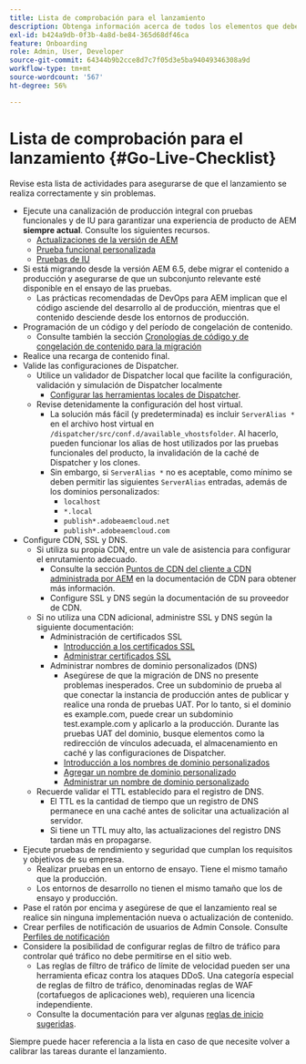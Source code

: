 ```yaml
---
title: Lista de comprobación para el lanzamiento
description: Obtenga información acerca de todos los elementos que deben estar en su lugar para que el lanzamiento de AEM as a Cloud Service se realice correctamente.
exl-id: b424a9db-0f3b-4a8d-be84-365d68df46ca
feature: Onboarding
role: Admin, User, Developer
source-git-commit: 64344b9b2cce8d7c7f05d3e5ba94049346308a9d
workflow-type: tm+mt
source-wordcount: '567'
ht-degree: 56%

---
```


# Lista de comprobación para el lanzamiento {#Go-Live-Checklist}

Revise esta lista de actividades para asegurarse de que el lanzamiento se realiza correctamente y sin problemas.

* Ejecute una canalización de producción integral con pruebas funcionales y de IU para garantizar una experiencia de producto de AEM **siempre actual**. Consulte los siguientes recursos.
   * [Actualizaciones de la versión de AEM](/help/implementing/deploying/aem-version-updates.md)
   * [Prueba funcional personalizada](/help/implementing/cloud-manager/functional-testing.md#custom-functional-testing)
   * [Pruebas de IU](/help/implementing/cloud-manager/ui-testing.md)
* Si está migrando desde la versión AEM 6.5, debe migrar el contenido a producción y asegurarse de que un subconjunto relevante esté disponible en el ensayo de las pruebas.
   * Las prácticas recomendadas de DevOps para AEM implican que el código asciende del desarrollo al de producción, mientras que el contenido desciende desde los entornos de producción.
* Programación de un código y del período de congelación de contenido.
   * Consulte también la sección [Cronologías de código y de congelación de contenido para la migración](#code-content-freeze)
* Realice una recarga de contenido final.
* Valide las configuraciones de Dispatcher.
   * Utilice un validador de Dispatcher local que facilite la configuración, validación y simulación de Dispatcher localmente
      * [Configurar las herramientas locales de Dispatcher](https://experienceleague.adobe.com/en/docs/experience-manager-learn/cloud-service/local-development-environment-set-up/dispatcher-tools#prerequisites).
   * Revise detenidamente la configuración del host virtual.
      * La solución más fácil (y predeterminada) es incluir `ServerAlias *` en el archivo host virtual en `/dispatcher/src/conf.d/available_vhostsfolder`. Al hacerlo, pueden funcionar los alias de host utilizados por las pruebas funcionales del producto, la invalidación de la caché de Dispatcher y los clones.
      * Sin embargo, si `ServerAlias *` no es aceptable, como mínimo se deben permitir las siguientes `ServerAlias` entradas, además de los dominios personalizados:
         * `localhost`
         * `*.local`
         * `publish*.adobeaemcloud.net`
         * `publish*.adobeaemcloud.com`
* Configure CDN, SSL y DNS.
   * Si utiliza su propia CDN, entre un vale de asistencia para configurar el enrutamiento adecuado.
      * Consulte la sección [Puntos de CDN del cliente a CDN administrada por AEM](/help/implementing/dispatcher/cdn.md#point-to-point-cdn) en la documentación de CDN para obtener más información.
      * Configure SSL y DNS según la documentación de su proveedor de CDN.
   * Si no utiliza una CDN adicional, administre SSL y DNS según la siguiente documentación:
      * Administración de certificados SSL
         * [Introducción a los certificados SSL](/help/implementing/cloud-manager/managing-ssl-certifications/introduction-to-ssl-certificates.md)
         * [Administrar certificados SSL](/help/implementing/cloud-manager/managing-ssl-certifications/managing-certificates.md)
      * Administrar nombres de dominio personalizados (DNS)
         * Asegúrese de que la migración de DNS no presente problemas inesperados. Cree un subdominio de prueba al que conectar la instancia de producción antes de publicar y realice una ronda de pruebas UAT. Por lo tanto, si el dominio es example.com, puede crear un subdominio test.example.com y aplicarlo a la producción. Durante las pruebas UAT del dominio, busque elementos como la redirección de vínculos adecuada, el almacenamiento en caché y las configuraciones de Dispatcher.
         * [Introducción a los nombres de dominio personalizados](/help/implementing/cloud-manager/custom-domain-names/introduction.md)
         * [Agregar un nombre de dominio personalizado](/help/implementing/cloud-manager/custom-domain-names/add-custom-domain-name.md)
         * [Administrar un nombre de dominio personalizado](/help/implementing/cloud-manager/custom-domain-names/managing-custom-domain-names.md)
   * Recuerde validar el TTL establecido para el registro de DNS.
      * El TTL es la cantidad de tiempo que un registro de DNS permanece en una caché antes de solicitar una actualización al servidor.
      * Si tiene un TTL muy alto, las actualizaciones del registro DNS tardan más en propagarse.
* Ejecute pruebas de rendimiento y seguridad que cumplan los requisitos y objetivos de su empresa.
   * Realizar pruebas en un entorno de ensayo.  Tiene el mismo tamaño que la producción.
   * Los entornos de desarrollo no tienen el mismo tamaño que los de ensayo y producción.
* Pase el ratón por encima y asegúrese de que el lanzamiento real se realice sin ninguna implementación nueva o actualización de contenido.
* Crear perfiles de notificación de usuarios de Admin Console. Consulte [Perfiles de notificación](/help/journey-onboarding/notification-profiles.md)
* Considere la posibilidad de configurar reglas de filtro de tráfico para controlar qué tráfico no debe permitirse en el sitio web.
   * Las reglas de filtro de tráfico de límite de velocidad pueden ser una herramienta eficaz contra los ataques DDoS. Una categoría especial de reglas de filtro de tráfico, denominadas reglas de WAF (cortafuegos de aplicaciones web), requieren una licencia independiente.
   * Consulte la documentación para ver algunas [reglas de inicio sugeridas](/help/security/traffic-filter-rules-including-waf.md#recommended-starter-rules).

Siempre puede hacer referencia a la lista en caso de que necesite volver a calibrar las tareas durante el lanzamiento.
